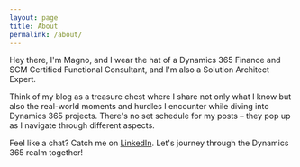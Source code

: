 ```yaml
---
layout: page
title: About
permalink: /about/
---
```

Hey there, I'm Magno, and I wear the hat of a Dynamics 365 Finance and SCM Certified Functional Consultant, and I'm also a Solution Architect Expert.

Think of my blog as a treasure chest where I share not only what I know but also the real-world moments and hurdles I encounter while diving into Dynamics 365 projects. There's no set schedule for my posts – they pop up as I navigate through different aspects.

Feel like a chat? Catch me on [LinkedIn](https://www.linkedin.com/in/magnomgp). Let's journey through the Dynamics 365 realm together!